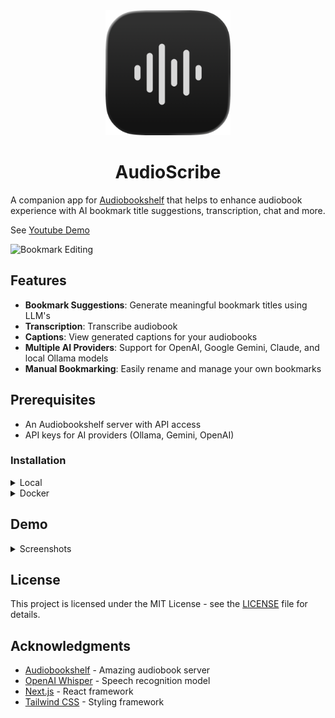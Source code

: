 <div align="center">
    <img src="./public/logo/logo-dark.png" width=200 height=200>
    <h1>AudioScribe</h1>
</div>

A companion app for [Audiobookshelf](https://www.audiobookshelf.org/) that helps to enhance audiobook experience with AI bookmark title suggestions, transcription, chat and more.

See [Youtube Demo](https://youtu.be/zyr6M5ebI38)

![Bookmark Editing](demo/screenshots/edit.png)

## Features

- **Bookmark Suggestions**: Generate meaningful bookmark titles using LLM's
- **Transcription**: Transcribe audiobook
- **Captions**: View generated captions for your audiobooks
- **Multiple AI Providers**: Support for OpenAI, Google Gemini, Claude, and local Ollama models
- **Manual Bookmarking**: Easily rename and manage your own bookmarks

## Prerequisites

- An Audiobookshelf server with API access
- API keys for AI providers (Ollama, Gemini, OpenAI)

### Installation

<details>
<summary>Local</summary>

#### System Dependencies

```sh
brew install ffmpeg
brew install cmake
```

#### Setup

Clone repository, install npm dependencies and set env variables

```sh
# Clone repo and install npm dependencies
clone git@github.com:shakogegia/audioscribe.git
cd audioscribe
npm install
cp .env.example .env
```

#### Run

```sh
npm run dev

# or
npm run build && npm run start
```

</details>

<details>
<summary>Docker</summary>

Create a `docker-compose.yml` file:

```yaml
version: "3.8"

services:
  audioscribe:
    image: shakogegia/audioscribe:latest
    container_name: audioscribe
    ports:
      - 3000:3000
    restart: unless-stopped
    user: "1000:1000" # Match your host user UID:GID
    volumes:
      - /path/to/data:/app/data # Persist application data including database, audio files, and configuration
```

Then run:

```sh
docker-compose up -d
```

</details>

## Demo

<details>
<summary>Screenshots</summary>

![Book Search](demo/screenshots/search.png)
![Book Management](demo/screenshots/book.png)
![ASR Transcription](demo/screenshots/asr.png)
![Audiobookshelf](demo/screenshots/audiobookshelf.png)

</details>

## License

This project is licensed under the MIT License - see the [LICENSE](LICENSE) file for details.

## Acknowledgments

- [Audiobookshelf](https://www.audiobookshelf.org/) - Amazing audiobook server
- [OpenAI Whisper](https://github.com/openai/whisper) - Speech recognition model
- [Next.js](https://nextjs.org/) - React framework
- [Tailwind CSS](https://tailwindcss.com/) - Styling framework

